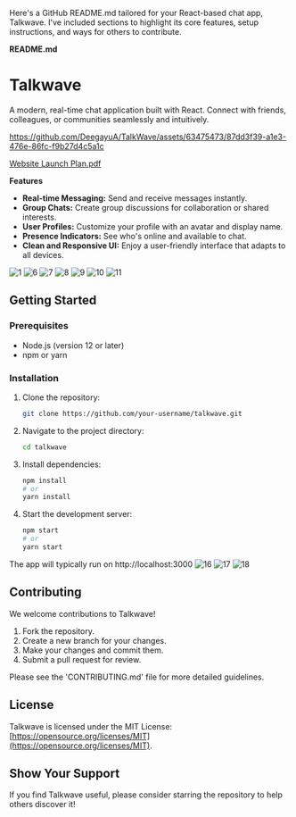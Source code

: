 Here's a GitHub README.md tailored for your React-based chat app, Talkwave. I've included sections to highlight its core features, setup instructions, and ways for others to contribute.

**README.md**

# Talkwave

A modern, real-time chat application built with React. Connect with friends, colleagues, or communities seamlessly and intuitively.


https://github.com/DeegayuA/TalkWave/assets/63475473/87dd3f39-a1e3-476e-86fc-f9b27d4c5a1c

[Website Launch Plan.pdf](https://github.com/DeegayuA/TalkWave/files/14880214/Website.Launch.Plan.pdf)




**Features**

* **Real-time Messaging:** Send and receive messages instantly.
* **Group Chats:** Create group discussions for collaboration or shared interests.
* **User Profiles:** Customize your profile with an avatar and display name.
* **Presence Indicators:** See who's online and available to chat.
* **Clean and Responsive UI:** Enjoy a user-friendly interface that adapts to all devices.

![1](https://github.com/DeegayuA/TalkWave/assets/63475473/ec0a68db-99ca-4f46-adf3-5873456a3255)
![6](https://github.com/DeegayuA/TalkWave/assets/63475473/f293e6e9-98a7-4dd6-8296-9a58405fa13c)
![7](https://github.com/DeegayuA/TalkWave/assets/63475473/38a4f033-def6-410e-b133-9101dab67d84)
![8](https://github.com/DeegayuA/TalkWave/assets/63475473/96d1ac19-1032-4f12-888c-079fde91cc91)
![9](https://github.com/DeegayuA/TalkWave/assets/63475473/cf181610-32ea-4bfe-a0bd-b848b9bc848f)
![10](https://github.com/DeegayuA/TalkWave/assets/63475473/5a0f46d2-0f2e-4cb1-b3e7-1bfc9f23c51f)
![11](https://github.com/DeegayuA/TalkWave/assets/63475473/9e2be57a-57e5-4d9b-abc5-13df2ac1b6ad)

## Getting Started

### Prerequisites

* Node.js (version 12 or later)
* npm or yarn

### Installation

1. Clone the repository:
   ```bash
   git clone https://github.com/your-username/talkwave.git
   ```

2. Navigate to the project directory:
   ```bash
   cd talkwave
   ```

3. Install dependencies:
   ```bash
   npm install 
   # or
   yarn install 
   ```

4. Start the development server:
   ```bash
   npm start
   # or
   yarn start
   ```

The app will typically run on http://localhost:3000 
![16](https://github.com/DeegayuA/TalkWave/assets/63475473/a1828e99-7b3c-40ad-b0ba-7100aba6726f)
![17](https://github.com/DeegayuA/TalkWave/assets/63475473/77e9ef16-1dfb-402b-8206-cd6efbf469e6)
![18](https://github.com/DeegayuA/TalkWave/assets/63475473/5d56f4e7-884b-49bf-9435-4da13448528b)


##  Contributing

We welcome contributions to Talkwave! 

1.  Fork the repository.
2.  Create a new branch for your changes.
3.  Make your changes and commit them.
4.  Submit a pull request for review.

Please see the 'CONTRIBUTING.md' file for more detailed guidelines.

## License

Talkwave is licensed under the MIT License: [https://opensource.org/licenses/MIT](https://opensource.org/licenses/MIT).

## Show Your Support

If you find Talkwave useful, please consider starring the repository to help others discover it!
